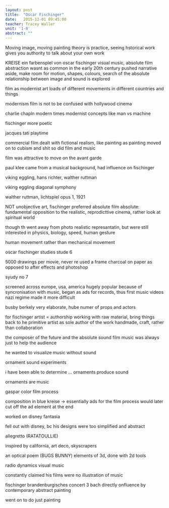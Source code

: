 ```yaml
---
layout: post
title:  "Oscar Fischinger"
date:   2015-12-01 09:45:00
teacher: Tracey Waller
unit: '1-8'
abstract: ""
---
```


Moving image, moving painting
theory is practice, seeing hstorical work gives you authority to talk about your own work

KREISE
ein farbenspiel von oscar fischinger
visual music, absolute film
abstraction wasnt as common in the early 20th century
pushed narrative aside, make room for motion, shapes, colours, search of the absolute
relationship between image and sound is explored

film as modernist art
loads of different movements in different countries and things

modernism film is not to be confused with hollywood cinema

charlie chapln modern times
modernist concepts like man vs machine

fischinger more poetic

jacques tati playtime

commercial film dealt with fictional realism, like painting
as painting moved on to cubism and shit so did film and music

film was attractive to move on the avant garde

paul klee
came from a musical background, had influence on fischinger

viking eggling, hans richter, walther ruttman 

viking eggling diagonal symphony

walther ruttman, lichtspiel opus 1, 1921

NOT unobjective art, fischinger preferred absolute film
absolute: fundamental opposition to the realistic, reprodicttive cinema, rather look at spiritual world

though th went away from photo realistic represantatin, but were still interested in physics, biology, speed, human gesture

human movement rather than mechanical movement

oscar fischinger studies
stude 6

5000 drawings per movie, never re used a frame
charcoal on paper
as opposed to after effects and photoshop

syudy no 7

screened across europe, usa, america
hugely popular because of syncronisation with music,
began as ads for records, thus first music videos
nazi regime made it more difficult

busby berkely
very elaborate, hube numer of props and actors

for fischinger artist = authorship
working with raw material, bring things back to he primitive
artist as sole author of the work
handmade, craft, rather than collaboration

the composer of the future and the absolute sound film
music was always just to help the audience

he wanted to visualize music without sound

ornament sound experiments

i have been able to determine ... ornaments produce sound

ornaments are music

gaspar color film process

composition in blue
kreise 
-> essentially ads for the film process
would later cut off the ad element at the end

worked on disney fantasia

fell out with disney, bc his designs were too simplified and abstract

allegretto
(RATATOULLIE)

inspired by california, art deco, skyscrapers

an optical poem (BUGS BUNNY)
elements of 3d, done with 2d tools

radio dynamics
visual music

constantly claimed his films were no illustration of music

fischinger brandenburgisches concert 3 bach
directly onfluence by contemporary abstract painting

went on to do just painting